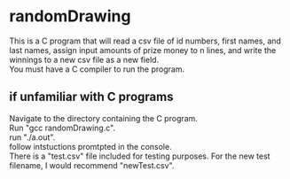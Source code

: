 # randomDrawing
This is a C program that will read a csv file of id numbers, first names, and last names, assign input amounts of prize money to n lines, and write the winnings to a new csv file as a new field.  
You must have a C compiler to run the program.

## if unfamiliar with C programs
Navigate to the directory containing the C program.  
Run "gcc randomDrawing.c".  
run "./a.out".  
follow intstuctions promtpted in the console.  
There is a "test.csv" file included for testing purposes. For the new test filename, I would recommend "newTest.csv".

